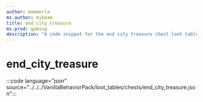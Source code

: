 ```yaml
---
author: mammerla
ms.author: mikeam
title: end_city_treasure
ms.prod: gaming
description: "A code snippet for the end city treasure chest loot table"
---
```


# end_city_treasure

:::code language="json" source="../../../VanillaBehaviorPack/loot_tables/chests/end_city_treasure.json":::
